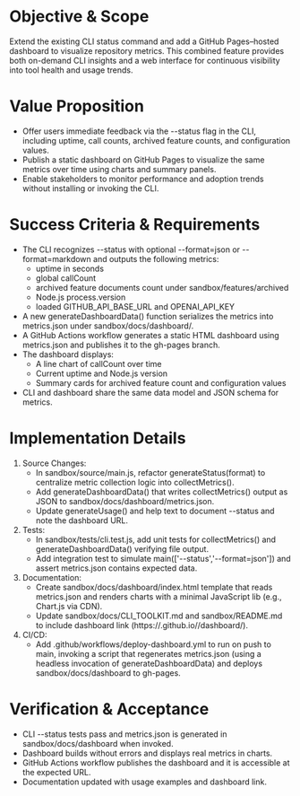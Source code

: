 # Objective & Scope

Extend the existing CLI status command and add a GitHub Pages–hosted dashboard to visualize repository metrics. This combined feature provides both on-demand CLI insights and a web interface for continuous visibility into tool health and usage trends.

# Value Proposition

- Offer users immediate feedback via the --status flag in the CLI, including uptime, call counts, archived feature counts, and configuration values.
- Publish a static dashboard on GitHub Pages to visualize the same metrics over time using charts and summary panels.
- Enable stakeholders to monitor performance and adoption trends without installing or invoking the CLI.

# Success Criteria & Requirements

- The CLI recognizes --status with optional --format=json or --format=markdown and outputs the following metrics:
  - uptime in seconds
  - global callCount
  - archived feature documents count under sandbox/features/archived
  - Node.js process.version
  - loaded GITHUB_API_BASE_URL and OPENAI_API_KEY
- A new generateDashboardData() function serializes the metrics into metrics.json under sandbox/docs/dashboard/.
- A GitHub Actions workflow generates a static HTML dashboard using metrics.json and publishes it to the gh-pages branch.
- The dashboard displays:
  - A line chart of callCount over time
  - Current uptime and Node.js version
  - Summary cards for archived feature count and configuration values
- CLI and dashboard share the same data model and JSON schema for metrics.

# Implementation Details

1. Source Changes:
   - In sandbox/source/main.js, refactor generateStatus(format) to centralize metric collection logic into collectMetrics().
   - Add generateDashboardData() that writes collectMetrics() output as JSON to sandbox/docs/dashboard/metrics.json.
   - Update generateUsage() and help text to document --status and note the dashboard URL.
2. Tests:
   - In sandbox/tests/cli.test.js, add unit tests for collectMetrics() and generateDashboardData() verifying file output.
   - Add integration test to simulate main(['--status','--format=json']) and assert metrics.json contains expected data.
3. Documentation:
   - Create sandbox/docs/dashboard/index.html template that reads metrics.json and renders charts with a minimal JavaScript lib (e.g., Chart.js via CDN).
   - Update sandbox/docs/CLI_TOOLKIT.md and sandbox/README.md to include dashboard link (https://<owner>.github.io/<repo>/dashboard/).
4. CI/CD:
   - Add .github/workflows/deploy-dashboard.yml to run on push to main, invoking a script that regenerates metrics.json (using a headless invocation of generateDashboardData) and deploys sandbox/docs/dashboard to gh-pages.

# Verification & Acceptance

- CLI --status tests pass and metrics.json is generated in sandbox/docs/dashboard when invoked.
- Dashboard builds without errors and displays real metrics in charts.
- GitHub Actions workflow publishes the dashboard and it is accessible at the expected URL.
- Documentation updated with usage examples and dashboard link.